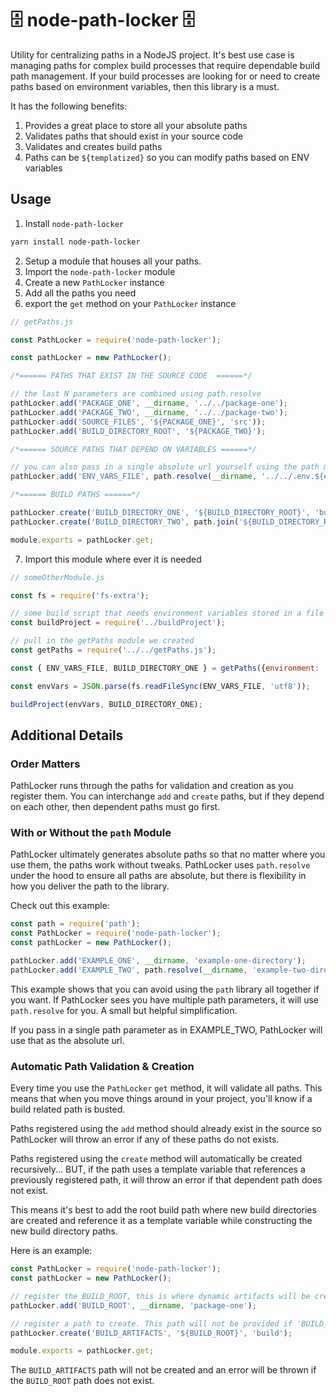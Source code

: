 # 🗄️ node-path-locker 🗄️
Utility for centralizing paths in a NodeJS project. It's best use case is managing paths for complex build processes that require dependable build path management. If your build processes are looking for or need to create paths based on environment variables, then this library is a must.

It has the following benefits:

1. Provides a great place to store all your absolute paths
2. Validates paths that should exist in your source code
3. Validates and creates build paths
4. Paths can be `${templatized}` so you can modify paths based on ENV variables


## Usage

1. Install `node-path-locker`

```bash
yarn install node-path-locker
```

2. Setup a module that houses all your paths.
3. Import the `node-path-locker` module
4. Create a new `PathLocker` instance
5. Add all the paths you need
6. export the `get` method on your `PathLocker` instance

```javascript
// getPaths.js

const PathLocker = require('node-path-locker');

const pathLocker = new PathLocker();

/*====== PATHS THAT EXIST IN THE SOURCE CODE  ======*/

// the last N parameters are combined using path.resolve
pathLocker.add('PACKAGE_ONE', __dirname, '../../package-one');
pathLocker.add('PACKAGE_TWO', __dirname, '../../package-two');
pathLocker.add('SOURCE_FILES', '${PACKAGE_ONE}', 'src'));
pathLocker.add('BUILD_DIRECTORY_ROOT', '${PACKAGE_TWO}');

/*====== SOURCE PATHS THAT DEPEND ON VARIABLES ======*/

// you can also pass in a single absolute url yourself using the path module
pathLocker.add('ENV_VARS_FILE', path.resolve(__dirname, '../../.env.${environment}'));

/*====== BUILD PATHS ======*/

pathLocker.create('BUILD_DIRECTORY_ONE', '${BUILD_DIRECTORY_ROOT}', 'build/lambdas', '${environment}');
pathLocker.create('BUILD_DIRECTORY_TWO', path.join('${BUILD_DIRECTORY_ROOT}', 'build/css'));

module.exports = pathLocker.get;
```

7. Import this module where ever it is needed

```javascript
// someOtherModule.js

const fs = require('fs-extra');

// some build script that needs environment variables stored in a file and a build path
const buildProject = require('../buildProject');

// pull in the getPaths module we created
const getPaths = require('../../getPaths.js');

const { ENV_VARS_FILE, BUILD_DIRECTORY_ONE } = getPaths({environment: 'dev'});

const envVars = JSON.parse(fs.readFileSync(ENV_VARS_FILE, 'utf8'));

buildProject(envVars, BUILD_DIRECTORY_ONE);
```

## Additional Details

### Order Matters

PathLocker runs through the paths for validation and creation as you register them. You can interchange `add` and `create` paths, but if they depend on each other, then dependent paths must go first.

### With or Without the `path` Module

PathLocker ultimately generates absolute paths so that no matter where you use them, the paths work without tweaks. PathLocker uses `path.resolve` under the hood to ensure all paths are absolute, but there is flexibility in how you deliver the path to the library.

Check out this example:

```javascript
const path = require('path');
const PathLocker = require('node-path-locker');
const pathLocker = new PathLocker();

pathLocker.add('EXAMPLE_ONE', __dirname, 'example-one-directory');
pathLocker.add('EXAMPLE_TWO', path.resolve(__dirname, 'example-two-directory'));
```
This example shows that you can avoid using the `path` library all together if you want. If PathLocker sees you have multiple path parameters, it will use `path.resolve` for you. A small but helpful simplification.

If you pass in a single path parameter as in EXAMPLE_TWO, PathLocker will use that as the absolute url.


### Automatic Path Validation & Creation

Every time you use the `PathLocker` `get` method, it will validate all paths. This means that when you move things around in your project, you'll know if a build related path is busted.

Paths registered using the `add` method should already exist in the source so PathLocker will throw an error if any of these paths do not exists.

Paths registered using the `create` method will automatically be created recursively... BUT, if the path uses a template variable that references a previously registered path, it will throw an error if that dependent path does not exist.

This means it's best to add the root build path where new build directories are created and reference it as a template variable while constructing the new build directory paths.

Here is an example:

```javascript
const PathLocker = require('node-path-locker');
const pathLocker = new PathLocker();

// register the BUILD_ROOT, this is where dynamic artifacts will be created
pathLocker.add('BUILD_ROOT', __dirname, 'package-one');

// register a path to create. This path will not be provided if 'BUILD_ROOT' doesn't exists
pathLocker.create('BUILD_ARTIFACTS', '${BUILD_ROOT}', 'build');

module.exports = pathLocker.get;
```

The `BUILD_ARTIFACTS` path will not be created and an error will be thrown if the `BUILD_ROOT` path does not exist.
